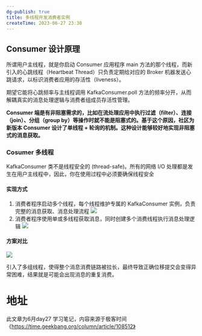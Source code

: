 ```yaml
---
dg-publish: true
title: 多线程开发消费者实例
createTime: 2023-06-27 23:30  
---
```


## Consumer 设计原理

所谓用户主线程，就是你启动 Consumer 应用程序 main 方法的那个线程，而新引入的心跳线程（Heartbeat Thread）只负责定期给对应的 Broker 机器发送心跳请求，以标识消费者应用的存活性（liveness）。

期望它能将心跳频率与主线程调用 KafkaConsumer.poll 方法的频率分开，从而解耦真实的消息处理逻辑与消费者组成员存活性管理。


**Consumer 端是有非阻塞需求的，比如在流处理应用中执行过滤（filter）、连接（join）、分组（group by）等操作时就不能是阻塞式的。基于这个原因，社区为新版本 Consumer 设计了单线程 + 轮询的机制。这种设计能够较好地实现非阻塞式的消息获取。**

### Cosumer 多线程

KafkaConsumer 类不是线程安全的 (thread-safe)。所有的网络 I/O 处理都是发生在用户主线程中，因此，你在使用过程中必须要确保线程安全

#### 实现方式

1. 消费者程序启动多个线程，每个线程维护专属的 KafkaConsumer 实例，负责完整的消息获取、消息处理流程
![](https://static001.geekbang.org/resource/image/d9/40/d921a79085ef214byy50d7f94cde7a40.jpg?wh=3778*1735)
2. 消费者程序使用单或多线程获取消息，同时创建多个消费线程执行消息处理逻辑
![](https://static001.geekbang.org/resource/image/02/bb/02b7945cab3c2a574d8a49e1a9927dbb.jpg?wh=3872*2122)


#### 方案对比
![](https://static001.geekbang.org/resource/image/84/0c/84dc0edb73f203b55808b33ca004670c.jpg?wh=3927*1716)

引入了多组线程，使得整个消息消费链路被拉长，最终导致正确位移提交会变得异常困难，结果就是可能会出现消息的重复消费。



# 地址

此文章为6月day27 学习笔记，内容来源于极客时间《https://time.geekbang.org/column/article/108512》
